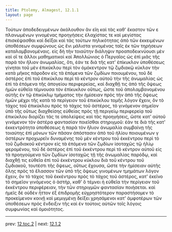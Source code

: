 ```yaml
---
title: Ptolemy, Almagest, 12.1.1
layout: page
---
```


Τούτων ἀποδεδειγμένων ἀκόλουθον ἂν εἴη καὶ τὰς καθ' ἕκαστον τῶν ε πλανωμένων γινομένας προηγήσεις ἐλαχίστας τε καὶ μεγίστας ἐπισκέψασθαι καὶ δεῖξαι καὶ τὰς τούτων πηλικότητας ἀπὸ τῶν ἐκκειμένων ὑποθέσεων συμφώνους ὡς ἔνι μάλιστα γινομένας ταῖς ἐκ τῶν τηρήσεων καταλαμβανομέναις. εἰς δὴ τὴν τοιαύτην διάληψιν προαποδεικνύουσι μὲν καὶ οἵ τε ἄλλοι μαθηματικοὶ καὶ Ἀπολλώνιος ὁ Περγαῖος ὡς ἐπὶ μιᾶς τῆς παρὰ τὸν ἥλιον ἀνωμαλίας, ὅτι, ἐάν τε διὰ τῆς κατ' ἐπίκυκλον ὑποθέσεως γίνηται τοῦ μὲν ἐπικύκλου περὶ τὸν ὁμόκεντρον τῷ ζῳδιακῷ κύκλον τὴν κατὰ μῆκος πάροδον εἰς τὰ ἑπόμενα τῶν ζῳδίων ποιουμένου, τοῦ δὲ ἀστέρος ἐπὶ τοῦ ἐπικύκλου περὶ τὸ κέντρον αὐτοῦ τὴν τῆς ἀνωμαλίας ὡς ἐπὶ τὰ ἑπόμενα τῆς ἀπογείου περιφερείας, καὶ διαχθῇ τις ἀπὸ τῆς ὄψεως ἡμῶν εὐθεῖα τέμνουσα τὸν ἐπίκυκλον οὕτως, ὥστε τοῦ ἀπολαμβανομένου αὐτῆς ἐν τῷ ἐπικύκλῳ τμήματος τὴν ἡμίσειαν πρὸς τὴν ἀπὸ τῆς ὄψεως ἡμῶν μέχρι τῆς κατὰ τὸ περίγειον τοῦ ἐπικύκλου τομῆς λόγον ἔχειν, ὃν τὸ τάχος τοῦ ἐπικύκλου πρὸς τὸ τάχος τοῦ ἀστέρος, τὸ γινόμενον σημεῖον ὑπὸ τῆς οὕτως διαχθείσης εὐθείας πρὸς τῇ περιγείῳ περιφερείᾳ τοῦ ἐπικύκλου διορίζει τάς τε ὑπολείψεις καὶ τὰς προηγήσεις, ὥστε κατ' αὐτοῦ γινόμενον τὸν ἀστέρα φαντασίαν ποιεῖσθαι στηριγμοῦ: ἐάν τε διὰ τῆς κατ' ἐκκεντρότητα ὑποθέσεως ἡ παρὰ τὸν ἥλιον ἀνωμαλία συμβαίνῃ τῆς τοιαύτης ἐπὶ μόνων τῶν πᾶσαν ἀπόστασιν ἀπὸ τοῦ ἡλίου ποιουμένων γ ἀστέρων προχωρεῖν δυναμένης τοῦ μὲν κέντρου τοῦ ἐκκέντρου περὶ τὸ τοῦ ζῳδιακοῦ κέντρον εἰς τὰ ἑπόμενα τῶν ζῳδίων ἰσοταχῶς τῷ ἡλίῳ φερομένου, τοῦ δὲ ἀστέρος ἐπὶ τοῦ ἐκκέντρου περὶ τὸ κέντρον αὐτοῦ εἰς τὰ προηγούμενα τῶν ζῳδίων ἰσοταχῶς τῇ τῆς ἀνωμαλίας παρόδῳ, καὶ διαχθῇ τις εὐθεῖα ἐπὶ τοῦ ἐκκέντρου κύκλου διὰ τοῦ κέντρου τοῦ ζῳδιακοῦ, τουτέστι τῆς ὄψεως, οὕτως ἔχουσα, ὥστε τὴν ἡμίσειαν αὐτῆς ὅλης πρὸς τὸ ἔλασσον τῶν ὑπὸ τῆς ὄψεως γινομένων τμημάτων λόγον ἔχειν, ὃν τὸ τάχος τοῦ ἐκκέντρου πρὸς τὸ τάχος τοῦ ἀστέρος, κατ' ἐκεῖνο τὸ σημεῖον γινόμενος ὁ ἀστήρ, καθ' ὃ τέμνει ἡ εὐθεῖα τὴν περίγειον τοῦ ἐκκέντρου περιφέρειαν, τὴν τῶν στηριγμῶν φαντασίαν ποιήσεται. καὶ ἡμεῖς δὲ οὐδὲν ἧττον ἐξ ἐπιδρομῆς εὐχρηστότερον παραστήσομεν τὸ προκείμενον κοινῇ καὶ μεμιγμένῃ δείξει χρησάμενοι κατ' ἀμφοτέρων τῶν ὑποθέσεων πρὸς ἔνδειξιν τῆς καὶ ἐν τούτοις αὐτῶν τοῖς λόγοις συμφωνίας καὶ ὁμοιότητος. 

---

prev: [12.toc.2](../12.toc.2/) | next: [12.1.2](../12.1.2/)

